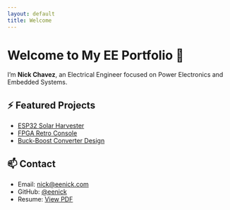 ```yaml
---
layout: default
title: Welcome
---
```


# Welcome to My EE Portfolio 👋

I’m **Nick Chavez**, an Electrical Engineer focused on Power Electronics and Embedded Systems.

## ⚡ Featured Projects

- [ESP32 Solar Harvester](https://github.com/eenick/esp32-solar-harvester)
- [FPGA Retro Console](https://github.com/eenick/fpga-retro-console)
- [Buck-Boost Converter Design](#)

## 📫 Contact

- Email: nick@eenick.com  
- GitHub: [@eenick](https://github.com/eenick)  
- Resume: [View PDF](#)

